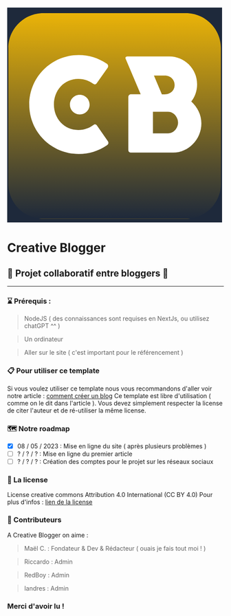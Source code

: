 ![CB-logo](./public/CB.webp)

# Creative Blogger

## 🚀 Projet collaboratif entre bloggers 🚀

---

### ⌛ Prérequis :

> NodeJS ( des connaissances sont requises en NextJs, ou utilisez chatGPT ^^ )

> Un ordinateur

> Aller sur le site ( c'est important pour le référencement )

### 📋 Pour utiliser ce template

Si vous voulez utiliser ce template nous vous recommandons d'aller voir notre article : [comment créer un blog](http://creativeblogger.org/posts/creer-un-blog)
Ce template est libre d'utilisation ( comme on le dit dans l'article ). Vous devez simplement respecter la license de citer l'auteur et de ré-utiliser la même license.

### 🗺️ Notre roadmap

- [x] 08 / 05 / 2023 : Mise en ligne du site ( après plusieurs problèmes )
- [ ] ? / ? / ? : Mise en ligne du premier article
- [ ] ? / ? / ? : Création des comptes pour le projet sur les réseaux sociaux

### 📜 La license

License creative commons
Attribution 4.0 International (CC BY 4.0)
Pour plus d'infos : [lien de la license](https://creativecommons.org/licenses/by/4.0/deed.fr)

### 💖 Contributeurs

A Creative Blogger on aime :

> Maël C. : Fondateur & Dev & Rédacteur ( ouais je fais tout moi ! )

> Riccardo : Admin

> RedBoy : Admin

> Iandres : Admin

### Merci d'avoir lu !
